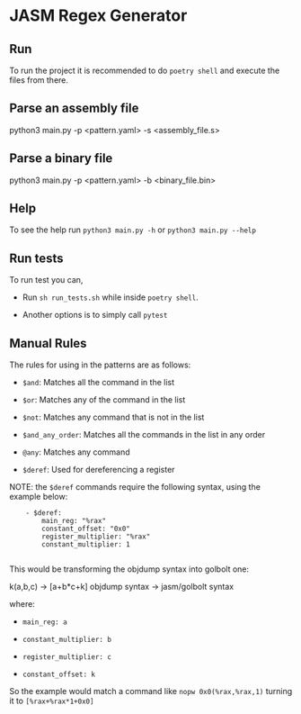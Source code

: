 # JASM Regex Generator

## Run

To run the project it is recommended to do `poetry shell` and execute the files from there.

## Parse an assembly file

python3 main.py -p <pattern.yaml> -s <assembly_file.s>

## Parse a binary file

python3 main.py -p <pattern.yaml> -b <binary_file.bin>

## Help

To see the help run `python3 main.py -h` or `python3 main.py --help`

## Run tests

To run test you can,

* Run `sh run_tests.sh` while inside `poetry shell`.

* Another options is to simply call `pytest`

## Manual Rules

The rules for using in the patterns are as follows:

* `$and`: Matches all the command in the list

* `$or`: Matches any of the command in the list

* `$not`: Matches any command that is not in the list

* `$and_any_order`: Matches all the commands in the list in any order

* `@any`: Matches any command

* `$deref`: Used for dereferencing a register

NOTE: the `$deref` commands require the following syntax, using the example below:

```
    - $deref:
        main_reg: "%rax"
        constant_offset: "0x0"
        register_multiplier: "%rax"
        constant_multiplier: 1


```

This would be transforming the objdump syntax into golbolt one:

k(a,b,c) -> [a+b*c+k]
objdump syntax -> jasm/golbolt syntax

where:

* `main_reg: a`

* `constant_multiplier: b`

* `register_multiplier: c`

* `constant_offset: k`

So the example would match a command like `nopw 0x0(%rax,%rax,1)` turning it to `[%rax+%rax*1+0x0]`
